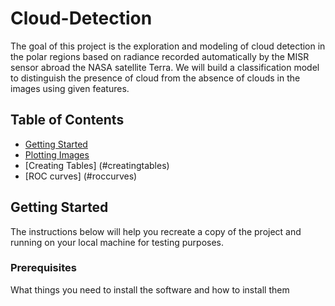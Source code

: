 # Cloud-Detection

The goal of this project is the exploration and modeling of cloud detection in the polar regions based on radiance recorded automatically by the MISR sensor abroad the NASA satellite Terra. We will build a classification model to distinguish the presence of cloud from the absence of clouds in the images using given features. 

## Table of Contents
- [Getting Started](#gettingstarted)
- [Plotting Images](#plottingimages)
- [Creating Tables] (#creatingtables)
- [ROC curves] (#roccurves)



## Getting Started

The instructions below will help you recreate a copy of the project and running on your local machine for testing purposes. 

### Prerequisites

What things you need to install the software and how to install them
